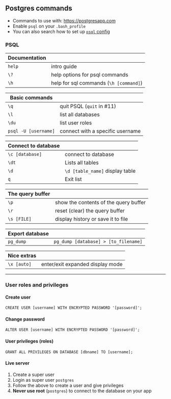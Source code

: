 ## Postgres commands

- Commands to use with: https://postgresapp.com
- Enable `psql` on your `.bash_profile`
- You can also search how to set up [`psql` config](https://do.co/2x7vKuD)


### PSQL

| Documentation |                                        |
| ------------- | -------------------------------------- |
| `help`        | intro guide                            |
| `\?`          | help options for psql commands         |
| `\h`          | help for sql commands (`\h [command]`) |



| Basic commands       |                                  |
| -------------------- | -------------------------------- |
| `\q`                 | quit PSQL (`quit` in #11)        |
| `\l`                 | list all databases               |
| `\du`                | list user roles                  |
| `psql -U [username]` | connect with a specific username |



| Connect to database |                                 |
| ------------------- | ------------------------------- |
| `\c [database]`     | connect to database             |
| `\dt`               | Lists all tables                |
| `\d`                | `\d [table_name]` display table |
| `q`                 | Exit list                       |



| The query buffer |                                       |
| ---------------- | ------------------------------------- |
| `\p`             | show the contents of the query buffer |
| `\r`             | reset (clear) the query buffer        |
| `\s [FILE]`      | display history or save it to file    |



| Export database |                                      |
| --------------- | ------------------------------------ |
| `pg_dump`       | `pg_dump [database] > [to_filename]` |



| Nice extras |                                  |
| ----------- | -------------------------------- |
| `\x [auto]` | enter/exit expanded display mode |


-----

### User roles and privileges

#### Create user

`CREATE USER [username] WITH ENCRYPTED PASSWORD '[password]';`

#### Change password

`ALTER USER [username] WITH ENCRYPTED PASSWORD '[password]';`

#### User privileges (roles)

`GRANT ALL PRIVILEGES ON DATABASE [dbname] TO [username];`

#### Live server

1. Create a super user
2. Login as super user `postgres`
3. Follow the above to create a user and give privileges
4. **Never use root** (`postgres`) to connect to the database on your app
